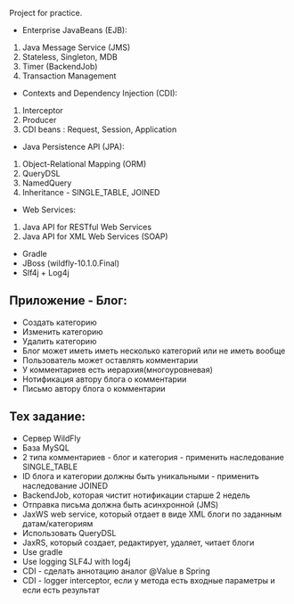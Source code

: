 Project for practice.

* Enterprise JavaBeans (EJB):
1. Java Message Service (JMS)
2. Stateless, Singleton, MDB 
3. Timer (BackendJob)
4. Transaction Management
* Contexts and Dependency Injection (CDI):
1. Interceptor
2. Producer
3. CDI beans : Request, Session, Application 
* Java Persistence API (JPA):
1. Object-Relational Mapping (ORM)
2. QueryDSL
3. NamedQuery
4. Inheritance - SINGLE_TABLE, JOINED
* Web Services:
1. Java API for RESTful Web Services
2. Java API for XML Web Services (SOAP)
* Gradle
* JBoss (wildfly-10.1.0.Final)
* Slf4j + Log4j

Приложение - Блог:
------------------
- Создать категорию
- Изменить категорию
- Удалить категорию
- Блог может иметь иметь несколько категорий или не иметь вообще
- Пользователь может оставлять комментарии
- У комментариев есть иерархия(многоуровневая)
- Нотификация автору блога о комментарии
- Письмо автору блога о комментарии

Тех задание:
------------
- Сервер WildFly
- База MySQL
- 2 типа комментариев - блог и категория - применить наследование SINGLE_TABLE
- ID блога и категории должны быть уникальными - применить наследование JOINED
- BackendJob, которая чистит нотификации старше 2 недель 
- Отправка письма должна быть асинхронной (JMS)
- JaxWS web service, который отдает в виде XML блоги по заданным датам/категориям
- Использовать QueryDSL
- JaxRS, который создает, редактирует, удаляет, читает блоги
- Use gradle
- Use logging SLF4J with log4j
- CDI - сделать аннотацию аналог @Value в Spring
- CDI - logger interceptor, если у метода есть входные параметры и если есть результат